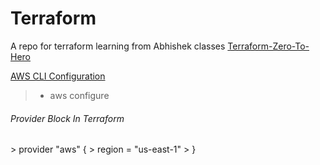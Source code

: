 # Terraform
A repo for terraform learning from Abhishek classes
[Terraform-Zero-To-Hero](https://github.com/iam-veeramalla/terraform-zero-to-hero)
>
<u> AWS CLI Configuration </u>
>
> - aws configure
>
<h6> Provider Block In Terraform </h6>
> provider "aws" {
>   region = "us-east-1"
> }
